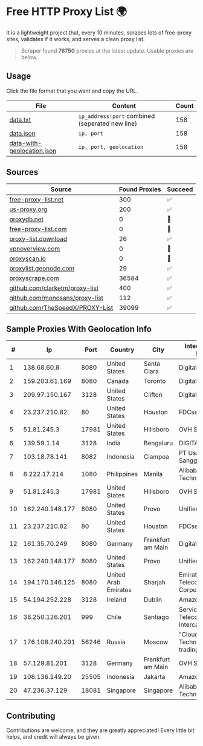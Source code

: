 
# Free HTTP Proxy List 🌍

It is a lightweight project that, every 10 minutes, scrapes lots of free-proxy sites, validates if it works, and serves a clean proxy list.


> Scraper found **76750** proxies at the latest update. Usable proxies are below.

## Usage

Click the file format that you want and copy the URL.


|File|Content|Count|
|----|-------|-----|
|[data.txt](https://raw.githubusercontent.com/themiralay/Proxy-List-World/master/data.txt)|`ip_address:port` combined (seperated new line)|158|
|[data.json](https://raw.githubusercontent.com/themiralay/Proxy-List-World/master/data.json)|`ip, port`|158|
|[data-with-geolocation.json](https://raw.githubusercontent.com/themiralay/Proxy-List-World/master/data-with-geolocation.json)|`ip, port, geolocation`|158|

## Sources

|Source|Found Proxies|Succeed|
|------|-------------|-------|
|[free-proxy-list.net](https://free-proxy-list.net)|300|✅|
|[us-proxy.org](https://www.us-proxy.org)|200|✅|
|[proxydb.net](http://proxydb.net)|0|🚫|
|[free-proxy-list.com](https://free-proxy-list.com/?page=&port=&type%5B%5D=http&type%5B%5D=https&up_time=0&search=Search)|0|🚫|
|[proxy-list.download](https://www.proxy-list.download/HTTP)|26|✅|
|[vpnoverview.com](https://vpnoverview.com/privacy/anonymous-browsing/free-proxy-servers)|0|🚫|
|[proxyscan.io](https://www.proxyscan.io)|0|🚫|
|[proxylist.geonode.com](https://proxylist.geonode.com/api/proxy-list?limit=300&page=1&sort_by=lastChecked&sort_type=desc&protocols=http,https)|29|✅|
|[proxyscrape.com](https://api.proxyscrape.com/v2/?request=displayproxies&protocol=http&timeout=10000&country=all&ssl=all&anonymity=all)|36584|✅|
|[github.com/clarketm/proxy-list](https://raw.githubusercontent.com/clarketm/proxy-list/master/proxy-list-raw.txt)|400|✅|
|[github.com/monosans/proxy-list](https://raw.githubusercontent.com/monosans/proxy-list/main/proxies/http.txt)|112|✅|
|[github.com/TheSpeedX/PROXY-List](https://raw.githubusercontent.com/TheSpeedX/PROXY-List/master/http.txt)|39099|✅|


## Sample Proxies With Geolocation Info

|#|Ip|Port|Country|City|Internet Service Provider|
|-|--|----|-------|----|-------------------------|
|1|138.68.60.8|8080|United States|Santa Clara|DigitalOcean, LLC|
|2|159.203.61.169|8080|Canada|Toronto|DigitalOcean, LLC|
|3|209.97.150.167|3128|United States|Clifton|DigitalOcean, LLC|
|4|23.237.210.82|80|United States|Houston|FDCservers.net|
|5|51.81.245.3|17981|United States|Hillsboro|OVH SAS|
|6|139.59.1.14|3128|India|Bengaluru|DIGITALOCEAN|
|7|103.18.78.141|8082|Indonesia|Ciampea|PT Usaha Adi Sanggoro|
|8|8.222.17.214|1080|Philippines|Manila|Alibaba (US) Technology Co., Ltd.|
|9|51.81.245.3|17981|United States|Hillsboro|OVH SAS|
|10|162.240.148.177|8080|United States|Provo|Unified Layer|
|11|23.237.210.82|80|United States|Houston|FDCservers.net|
|12|161.35.70.249|8080|Germany|Frankfurt am Main|DigitalOcean, LLC|
|13|162.240.148.177|8080|United States|Provo|Unified Layer|
|14|194.170.146.125|8080|United Arab Emirates|Sharjah|Emirates Telecommunications Corporation|
|15|54.194.252.228|3128|Ireland|Dublin|Amazon.com, Inc.|
|16|38.250.126.201|999|Chile|Santiago|Servicios De Telecomunicaciones Intercable Ltda.|
|17|176.108.240.201|56246|Russia|Moscow|"Cloud Technologies" LLC trading as Cloud.ru|
|18|57.129.81.201|3128|Germany|Frankfurt am Main|OVH SAS|
|19|108.136.149.20|25505|Indonesia|Jakarta|Amazon.com, Inc.|
|20|47.236.37.129|18081|Singapore|Singapore|Alibaba (US) Technology Co., Ltd.|



## Contributing

Contributions are welcome, and they are greatly appreciated! Every
little bit helps, and credit will always be given.

